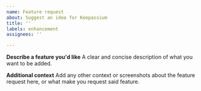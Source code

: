 ```yaml
---
name: Feature request
about: Suggest an idea for Keepassium
title: ''
labels: enhancement
assignees: ''

---
```


**Describe a feature you'd like**
A clear and concise description of what you want to be added.

**Additional context**
Add any other context or screenshots about the feature request here, or what make you request said feature.
